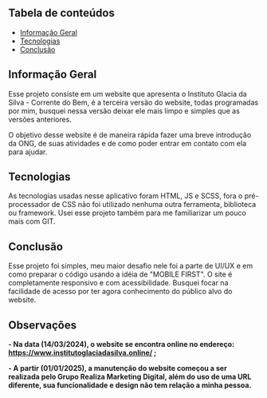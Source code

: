  ## Tabela de conteúdos
* [Informação Geral](#info-geral)
* [Tecnologias](#tecnologias)
* [Conclusão](#conclusao)


 <h2 id="info-geral">Informação Geral</h2>

 Esse projeto consiste em um website que apresenta o Instituto Glacia da Silva - Corrente do Bem, é a terceira versão do website, todas programadas por mim, busquei nessa versão deixar ele mais limpo e simples que as versões anteriores.  

 O objetivo desse website é de maneira rápida fazer uma breve introdução da ONG, de suas atividades e de como poder entrar em contato com ela para ajudar.

 <h2 id="tecnologias">Tecnologias</h2>

 As tecnologias usadas nesse aplicativo foram HTML, JS e SCSS, fora o pré-processador de CSS não foi utilizado nenhuma outra ferramenta, biblioteca ou framework.
Usei esse projeto também para me familiarizar um pouco mais com GIT.

<h2 id="conclusao">Conclusão</h2>
Esse projeto foi simples, meu maior desafio nele foi a parte de UI/UX e em como preparar o código usando a idéia de "MOBILE FIRST". O site é completamente responsivo e com acessibilidade. Busquei focar na facilidade de acesso por ter agora conhecimento do público alvo do website.

<h2 id="observacoes">Observações</h2>

**- Na data (14/03/2024), o website se encontra online no endereço: https://www.institutoglaciadasilva.online/ ;**

**- A partir (01/01/2025), a manutenção do website começou a ser realizada pelo Grupo Realiza Marketing Digital, além do uso de uma URL diferente, sua funcionalidade e design não tem relação a minha pessoa.** 
